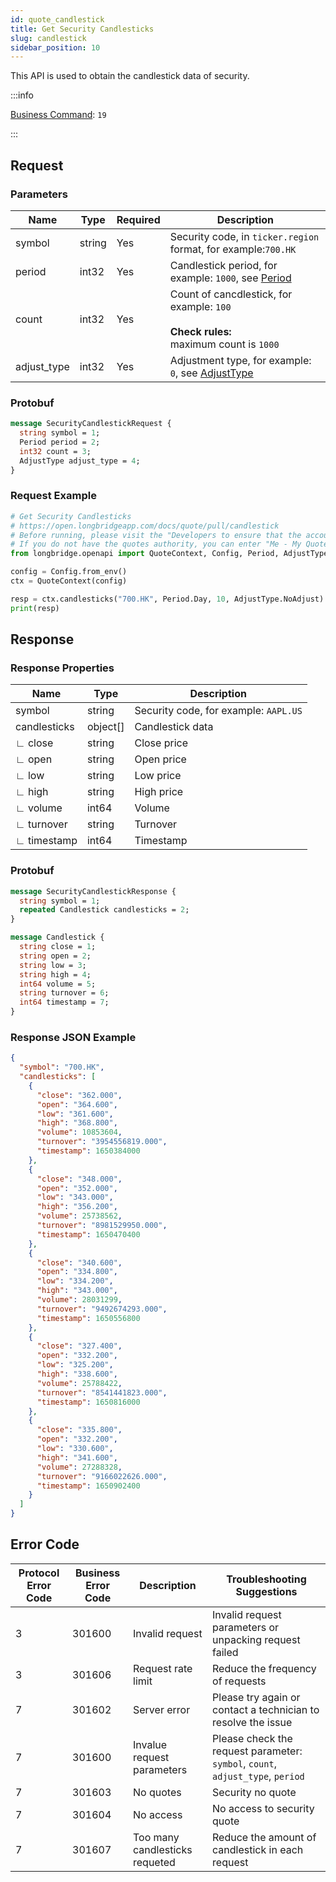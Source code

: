 ```yaml
---
id: quote_candlestick
title: Get Security Candlesticks
slug: candlestick
sidebar_position: 10
---
```


This API is used to obtain the candlestick data of security.

:::info

[Business Command](../../socket/protocol/request): `19`

:::

## Request

### Parameters

| Name        | Type   | Required | Description                                                                                              |
| ----------- | ------ | -------- | -------------------------------------------------------------------------------------------------------- |
| symbol      | string | Yes      | Security code, in `ticker.region` format, for example:`700.HK`                                           |
| period      | int32  | Yes      | Candlestick period, for example: `1000`, see [Period](../objects#period---candlestick-period)            |
| count       | int32  | Yes      | Count of cancdlestick, for example: `100`<br /><br />**Check rules:** <br />maximum count is `1000`      |
| adjust_type | int32  | Yes      | Adjustment type, for example: `0`, see [AdjustType](../objects#adjusttype---candlestick-adjustment-type) |

### Protobuf

```protobuf
message SecurityCandlestickRequest {
  string symbol = 1;
  Period period = 2;
  int32 count = 3;
  AdjustType adjust_type = 4;
}
```

### Request Example

```python
# Get Security Candlesticks
# https://open.longbridgeapp.com/docs/quote/pull/candlestick
# Before running, please visit the "Developers to ensure that the account has the correct quotes authority.
# If you do not have the quotes authority, you can enter "Me - My Quotes - Store" to purchase the authority through the "Longbridge" mobile client.
from longbridge.openapi import QuoteContext, Config, Period, AdjustType

config = Config.from_env()
ctx = QuoteContext(config)

resp = ctx.candlesticks("700.HK", Period.Day, 10, AdjustType.NoAdjust)
print(resp)
```

## Response

### Response Properties

| Name         | Type     | Description                           |
| ------------ | -------- | ------------------------------------- |
| symbol       | string   | Security code, for example: `AAPL.US` |
| candlesticks | object[] | Candlestick data                      |
| ∟ close      | string   | Close price                           |
| ∟ open       | string   | Open price                            |
| ∟ low        | string   | Low price                             |
| ∟ high       | string   | High price                            |
| ∟ volume     | int64    | Volume                                |
| ∟ turnover   | string   | Turnover                              |
| ∟ timestamp  | int64    | Timestamp                             |

### Protobuf

```protobuf
message SecurityCandlestickResponse {
  string symbol = 1;
  repeated Candlestick candlesticks = 2;
}

message Candlestick {
  string close = 1;
  string open = 2;
  string low = 3;
  string high = 4;
  int64 volume = 5;
  string turnover = 6;
  int64 timestamp = 7;
}
```

### Response JSON Example

```json
{
  "symbol": "700.HK",
  "candlesticks": [
    {
      "close": "362.000",
      "open": "364.600",
      "low": "361.600",
      "high": "368.800",
      "volume": 10853604,
      "turnover": "3954556819.000",
      "timestamp": 1650384000
    },
    {
      "close": "348.000",
      "open": "352.000",
      "low": "343.000",
      "high": "356.200",
      "volume": 25738562,
      "turnover": "8981529950.000",
      "timestamp": 1650470400
    },
    {
      "close": "340.600",
      "open": "334.800",
      "low": "334.200",
      "high": "343.000",
      "volume": 28031299,
      "turnover": "9492674293.000",
      "timestamp": 1650556800
    },
    {
      "close": "327.400",
      "open": "332.200",
      "low": "325.200",
      "high": "338.600",
      "volume": 25788422,
      "turnover": "8541441823.000",
      "timestamp": 1650816000
    },
    {
      "close": "335.800",
      "open": "332.200",
      "low": "330.600",
      "high": "341.600",
      "volume": 27288328,
      "turnover": "9166022626.000",
      "timestamp": 1650902400
    }
  ]
}
```

## Error Code

| Protocol Error Code | Business Error Code | Description                    | Troubleshooting Suggestions                                                    |
| ------------------- | ------------------- | ------------------------------ | ------------------------------------------------------------------------------ |
| 3                   | 301600              | Invalid request                | Invalid request parameters or unpacking request failed                         |
| 3                   | 301606              | Request rate limit             | Reduce the frequency of requests                                               |
| 7                   | 301602              | Server error                   | Please try again or contact a technician to resolve the issue                  |
| 7                   | 301600              | Invalue request parameters     | Please check the request parameter: `symbol`, `count`, `adjust_type`, `period` |
| 7                   | 301603              | No quotes                      | Security no quote                                                              |
| 7                   | 301604              | No access                      | No access to security quote                                                    |
| 7                   | 301607              | Too many candlesticks requeted | Reduce the amount of candlestick in each request                               |
